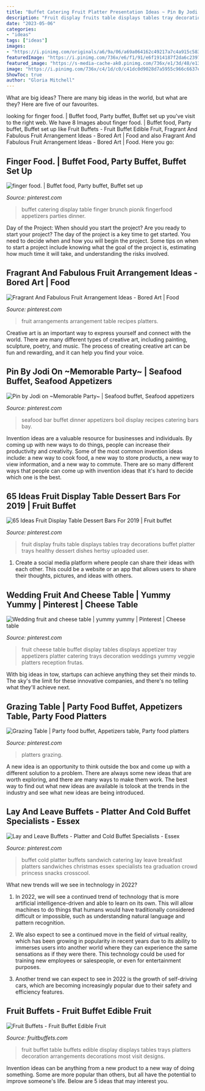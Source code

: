 ```yaml
---
title: "Buffet Catering Fruit Platter Presentation Ideas ~ Pin By Jodi On ~memorable Party~"
description: "Fruit display fruits table displays tables tray decorations buffet platter trays healthy dessert dishes hertsy uploaded user"
date: "2023-05-06"
categories:
- "ideas"
tags: ["ideas"]
images:
- "https://i.pinimg.com/originals/a6/9a/06/a69a064162c49217a7c4a915c583cd73.jpg"
featuredImage: "https://i.pinimg.com/736x/e6/f1/91/e6f1914187f2da6c2397aab736345414--cold-buffet-food-ideas-princess-party.jpg"
featured_image: "https://s-media-cache-ak0.pinimg.com/736x/e1/3d/48/e13d48a1a7d8a4e166756bd7e17e582c.jpg"
image: "https://i.pinimg.com/736x/c4/1d/c0/c41dc0d9028d7a5955c966c6637e34d8.jpg"
ShowToc: true
author: "Gloria Mitchell"
---
```



What are big ideas?
There are many big ideas in the world, but what are they? Here are five of our favourites.

	

		
looking for finger food. | Buffet food, Party buffet, Buffet set up you've visit to the right web. We have 8 Images about finger food. | Buffet food, Party buffet, Buffet set up like Fruit Buffets - Fruit Buffet Edible Fruit, Fragrant And Fabulous Fruit Arrangement Ideas - Bored Art | Food and also Fragrant And Fabulous Fruit Arrangement Ideas - Bored Art | Food. Here you go:
		
    
## Finger Food. | Buffet Food, Party Buffet, Buffet Set Up

<img loading=lazy src="https://i.pinimg.com/originals/cd/66/bd/cd66bd35c1daa57b0592be1760091ca4.jpg" onerror="this.onerror=null;this.src='https://tse1.mm.bing.net/th?id=OIP.B_jIs8dKIYiSz570ctzPvAHaJn&amp;pid=15.1';" alt="finger food. | Buffet food, Party buffet, Buffet set up">

_Source: pinterest.com_

>buffet catering display table finger brunch pionik fingerfood appetizers parties dinner. 

	

Day of the Project: When should you start the project?
Are you ready to start your project? The day of the project is a key time to get started. You need to decide when and how you will begin the project. Some tips on when to start a project include knowing what the goal of the project is, estimating how much time it will take, and understanding the risks involved.

    
## Fragrant And Fabulous Fruit Arrangement Ideas - Bored Art | Food

<img loading=lazy src="https://i.pinimg.com/736x/6f/e7/98/6fe798e1ff23f3f4f849f43d934566eb--fruit-arrangement-ideas-table-arrangements.jpg" onerror="this.onerror=null;this.src='https://tse1.mm.bing.net/th?id=OIP.j3rEhapbK_K0gPpBVZsQAAHaJ7&amp;pid=15.1';" alt="Fragrant And Fabulous Fruit Arrangement Ideas - Bored Art | Food">

_Source: pinterest.com_

>fruit arrangements arrangement table recipes platters. 

	

Creative art is an important way to express yourself and connect with the world. There are many different types of creative art, including painting, sculpture, poetry, and music. The process of creating creative art can be fun and rewarding, and it can help you find your voice.

    
## Pin By Jodi On ~Memorable Party~ | Seafood Buffet, Seafood Appetizers

<img loading=lazy src="https://i.pinimg.com/originals/a6/9a/06/a69a064162c49217a7c4a915c583cd73.jpg" onerror="this.onerror=null;this.src='https://tse3.mm.bing.net/th?id=OIP.rN5K0RwsNx1B12YvvJGWeAHaLI&amp;pid=15.1';" alt="Pin by Jodi on ~Memorable Party~ | Seafood buffet, Seafood appetizers">

_Source: pinterest.com_

>seafood bar buffet dinner appetizers boil display recipes catering bars bay. 

	

Invention ideas are a valuable resource for businesses and individuals. By coming up with new ways to do things, people can increase their productivity and creativity. Some of the most common invention ideas include: a new way to cook food, a new way to store products, a new way to view information, and a new way to commute. There are so many different ways that people can come up with invention ideas that it's hard to decide which one is the best.

    
## 65 Ideas Fruit Display Table Dessert Bars For 2019 | Fruit Buffet

<img loading=lazy src="https://i.pinimg.com/736x/fe/11/b0/fe11b0acd66d709887f8b97fd25e59c1.jpg" onerror="this.onerror=null;this.src='https://tse4.mm.bing.net/th?id=OIP.3FfZW9FEZabvAG6F8uSSkgAAAA&amp;pid=15.1';" alt="65 Ideas Fruit Display Table Dessert Bars For 2019 | Fruit buffet">

_Source: pinterest.com_

>fruit display fruits table displays tables tray decorations buffet platter trays healthy dessert dishes hertsy uploaded user. 

	

1. Create a social media platform where people can share their ideas with each other. This could be a website or an app that allows users to share their thoughts, pictures, and ideas with others. 

    
## Wedding Fruit And Cheese Table | Yummy Yummy | Pinterest | Cheese Table

<img loading=lazy src="https://s-media-cache-ak0.pinimg.com/736x/e1/3d/48/e13d48a1a7d8a4e166756bd7e17e582c.jpg" onerror="this.onerror=null;this.src='https://tse3.mm.bing.net/th?id=OIP.k3NxJ-YC_NQYhjDMcfNuRwHaHa&amp;pid=15.1';" alt="Wedding fruit and cheese table | yummy yummy | Pinterest | Cheese table">

_Source: pinterest.com_

>fruit cheese table buffet display tables displays appetizer tray appetizers platter catering trays decoration weddings yummy veggie platters reception frutas. 

	

With big ideas in tow, startups can achieve anything they set their minds to. The sky's the limit for these innovative companies, and there's no telling what they'll achieve next.

    
## Grazing Table | Party Food Buffet, Appetizers Table, Party Food Platters

<img loading=lazy src="https://i.pinimg.com/736x/c4/1d/c0/c41dc0d9028d7a5955c966c6637e34d8.jpg" onerror="this.onerror=null;this.src='https://tse2.mm.bing.net/th?id=OIP.LzpK06eW1ZTHeWQzTw5pKAHaHj&amp;pid=15.1';" alt="Grazing Table | Party food buffet, Appetizers table, Party food platters">

_Source: pinterest.com_

>platters grazing. 

	

A new idea is an opportunity to think outside the box and come up with a different solution to a problem. There are always some new ideas that are worth exploring, and there are many ways to make them work. The best way to find out what new ideas are available is tolook at the trends in the industry and see what new ideas are being introduced.

    
## Lay And Leave Buffets - Platter And Cold Buffet Specialists - Essex

<img loading=lazy src="https://i.pinimg.com/736x/e6/f1/91/e6f1914187f2da6c2397aab736345414--cold-buffet-food-ideas-princess-party.jpg" onerror="this.onerror=null;this.src='https://tse2.mm.bing.net/th?id=OIP.SLVUVCCZOXhRHpDIF_YT_QHaIX&amp;pid=15.1';" alt="Lay and Leave Buffets - Platter and Cold Buffet Specialists - Essex">

_Source: pinterest.com_

>buffet cold platter buffets sandwich catering lay leave breakfast platters sandwiches christmas essex specialists tea graduation crowd princess snacks crosscool. 

	

What new trends will we see in technology in 2022?
1. In 2022, we will see a continued trend of technology that is more artificial intelligence-driven and able to learn on its own. This will allow machines to do things that humans would have traditionally considered difficult or impossible, such as understanding natural language and pattern recognition.
2. We also expect to see a continued move in the field of virtual reality, which has been growing in popularity in recent years due to its ability to immerses users into another world where they can experience the same sensations as if they were there. This technology could be used for training new employees or salespeople, or even for entertainment purposes.

3. Another trend we can expect to see in 2022 is the growth of self-driving cars, which are becoming increasingly popular due to their safety and efficiency features.

    
## Fruit Buffets - Fruit Buffet Edible Fruit

<img loading=lazy src="http://www.fruitbuffets.com/wp-content/uploads/2014/04/photo79.jpg" onerror="this.onerror=null;this.src='https://tse4.mm.bing.net/th?id=OIP.XjlA_AF2jCbjvzgTmLStSAHaFj&amp;pid=15.1';" alt="Fruit Buffets - Fruit Buffet Edible Fruit">

_Source: fruitbuffets.com_

>fruit buffet table buffets edible display displays tables trays platters decoration arrangements decorations most visit designs. 

	

Invention ideas can be anything from a new product to a new way of doing something. Some are more popular than others, but all have the potential to improve someone's life. Below are 5 ideas that may interest you.

